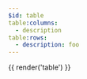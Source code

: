 ```yaml
---
$id: table
table:columns:
  - description
table:rows:
  - description: foo
---
```


{{ render('table') }}
